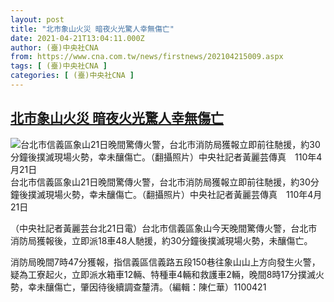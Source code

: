 ```yaml
---
layout: post
title: "北市象山火災 暗夜火光驚人幸無傷亡"
date: 2021-04-21T13:04:11.000Z
author: (臺)中央社CNA
from: https://www.cna.com.tw/news/firstnews/202104215009.aspx
tags: [ (臺)中央社CNA ]
categories: [ (臺)中央社CNA ]
---
```

<!--1619010251000-->
[北市象山火災 暗夜火光驚人幸無傷亡](https://www.cna.com.tw/news/firstnews/202104215009.aspx)
------

<div>
<div class="fullPic"><div class="floatImg center"><div class="BGimgWrap" style="--aspect-ratio:2000/1123;"><picture><source media="(max-width: 414px)" srcset="https://imgcdn.cna.com.tw/www/WebPhotos/800/20210421/2000x1123_0926824380827.jpg"><source media="(min-width: 413px)" srcset="https://imgcdn.cna.com.tw/www/WebPhotos/1024/20210421/2000x1123_0926824380827.jpg"><img src="https://images.weserv.nl/?url=imgcdn.cna.com.tw/www/WebPhotos/800/20210421/2000x1123_0926824380827.jpg" alt="台北市信義區象山21日晚間驚傳火警，台北市消防局獲報立即前往馳援，約30分鐘後撲滅現場火勢，幸未釀傷亡。（翻攝照片）中央社記者黃麗芸傳真　110年4月21日" srcset="https://imgcdn.cna.com.tw/www/WebPhotos/800/20210421/2000x1123_0926824380827.jpg 414w, https://imgcdn.cna.com.tw/www/WebPhotos/1024/20210421/2000x1123_0926824380827.jpg 1024w"></picture></div><div class="picinfo">台北市信義區象山21日晚間驚傳火警，台北市消防局獲報立即前往馳援，約30分鐘後撲滅現場火勢，幸未釀傷亡。（翻攝照片）中央社記者黃麗芸傳真　110年4月21日</div></div></div><div></div><div class="paragraph"><p>（中央社記者黃麗芸台北21日電）台北市信義區象山今天晚間驚傳火警，台北市消防局獲報後，立即派18車48人馳援，約30分鐘後撲滅現場火勢，未釀傷亡。</p><p>消防局晚間7時47分獲報，指信義區信義路五段150巷往象山山上方向發生火警，疑為工寮起火，立即派水箱車12輛、特種車4輛和救護車2輛，晚間8時17分撲滅火勢，幸未釀傷亡，肇因待後續調查釐清。（編輯：陳仁華）1100421</p><div class='media'>                                <div class='facebookMedia'>                                    <div class='fb-video' data-href='https://www.facebook.com/100007453381677/videos/2895846607340424/' data-allowfullscreen='true'></div>                                </div>                            </div></div>
</div>
